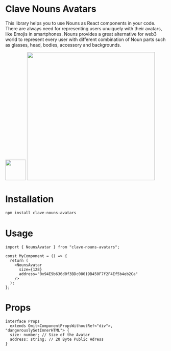 # Clave Nouns Avatars

This library helps you to use Nouns as React components in your code. There are always need for representing users unuiquely with their avatars, like Emojis in smartphones. Nouns provides a great alternative for web3 world to represent every user with different combination of Noun parts such as glasses, head, bodies, accessory and backgrounds.

<img src="https://i.imgur.com/IEXbYnO.png" width="64px">

<img src="https://i.imgur.com/ackj7cK.png" width="400px">

# Installation

```bash
npm install clave-nouns-avatars
```

# Usage

```tsx
import { NounsAvatar } from "clave-nouns-avatars";

const MyComponent = () => {
  return (
    <NounsAvatar
      size={128}
      address="0x94E9b636d0f3BDc08019B450F7f2F4Ef5b4eb2Ca"
    />
  );
};
```

# Props

```tsx
interface Props
  extends Omit<ComponentPropsWithoutRef<"div">, "dangerouslySetInnerHTML"> {
  size: number; // Size of the Avatar
  address: string; // 20 Byte Public Adress
}
```
